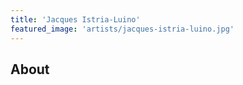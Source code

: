 ```yaml
---
title: 'Jacques Istria-Luino'
featured_image: 'artists/jacques-istria-luino.jpg'
---
```


## About


